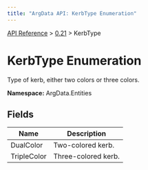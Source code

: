 ```yaml
---
title: "ArgData API: KerbType Enumeration"
---
```


[API Reference](/argdata/api/) &gt; [0.21](/argdata/api/0.21/) &gt; KerbType

# KerbType Enumeration

Type of kerb, either two colors or three colors.

**Namespace:** ArgData.Entities

## Fields

<table class="table table-bordered table-striped ">
<thead>
  <tr>
    <th>Name</th>
    <th>Description</th>
  </tr>
</thead>
<tbody>
  <tr>
    <td>DualColor</td>
    <td>Two-colored kerb.</td>
  </tr>
  <tr>
    <td>TripleColor</td>
    <td>Three-colored kerb.</td>
  </tr>
</tbody>
</table>


